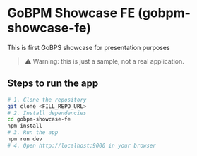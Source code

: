 # GoBPM Showcase FE (gobpm-showcase-fe)

This is first GoBPS showcase for presentation purposes

> ⚠️ Warning: this is just a sample, not a real application.

## Steps to run the app

```bash
# 1. Clone the repository
git clone <FILL_REPO_URL>
# 2. Install dependencies
cd gobpm-showcase-fe
npm install
# 3. Run the app
npm run dev
# 4. Open http://localhost:9000 in your browser
```
